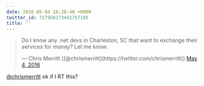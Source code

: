 ```yaml
---
date: 2016-05-04 16:28:48 +0000
twitter_id: 727958173441757185
title: ''
---
```


<blockquote class="twitter-tweet"><p lang="en" dir="ltr">Do I know any .net devs in Charleston, SC that want to exchange their services for money? Let me know.</p>&mdash; Chris Merritt ([@chrismerritt](https://twitter.com/chrismerritt)) <a href="https://twitter.com/chrismerritt/status/727949094451351552?ref_src=twsrc%5Etfw">May 4, 2016</a></blockquote>
<script async src="https://platform.twitter.com/widgets.js" charset="utf-8"></script>

[@chrismerritt](https://twitter.com/chrismerritt) ok if I RT this?

